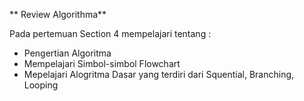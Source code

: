 ** Review Algorithma**

Pada pertemuan Section 4 mempelajari tentang :

- Pengertian Algoritma
- Mempelajari Simbol-simbol Flowchart
- Mepelajari Alogritma Dasar yang terdiri dari Squential, Branching, Looping
